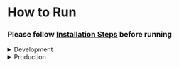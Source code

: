 # How to Run
### Please follow [Installation Steps](./installation.md) before running
<details>
	<summary>Development</summary>

	**Run Backend**
	> 1. Open a new cmd window
	> 2. cd *path to Json-Grid-View folder*
	> 3. cd backend
	> 4. python App.py

	**Run Frontend**
	> 5. Open a new cmd window
	> 6. cd *path to Json-Grid-View folder*
	> 7. cd frontend
	> 8. npm install
	> 9. npm start

	Json-Grid-View should automatically open in your browser, if it doesn't enter http://localhost:3000/ in your browser!!!
</details>
<details>
	<summary>Production</summary>

	> 1. Follow [steps to generate poduction](./electronProduction.md)
</details>

